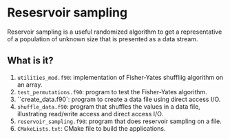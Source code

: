 # Resesrvoir sampling

Reservoir sampling is a useful randomized algorithm to get a representative
of a population of unknown size that is presented as a data stream.


## What is it?

1. `utilities_mod.f90`: implementation of Fisher-Yates shuffliig algorithm
   on an array.
1. `test_permutations.f90`: program to test the Fisher-Yates algorithm.
1. ``create_data.f90`: program to create a data file using direct access I/O.
1. `shuffle_data.f90`: program that shuffles the values in a data file,
   illustrating read/write access and direct access I/O.
1. `reservoir_sampling.f90`: program that does reservoir sampling on a file.
1. `CMakeLists.txt`: CMake file to build the applications.
